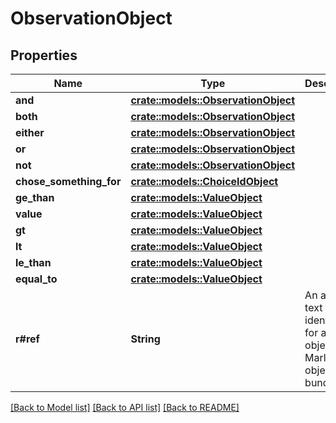 # ObservationObject

## Properties

Name | Type | Description | Notes
------------ | ------------- | ------------- | -------------
**and** | [**crate::models::ObservationObject**](ObservationObject.md) |  | 
**both** | [**crate::models::ObservationObject**](ObservationObject.md) |  | 
**either** | [**crate::models::ObservationObject**](ObservationObject.md) |  | 
**or** | [**crate::models::ObservationObject**](ObservationObject.md) |  | 
**not** | [**crate::models::ObservationObject**](ObservationObject.md) |  | 
**chose_something_for** | [**crate::models::ChoiceIdObject**](ChoiceIdObject.md) |  | 
**ge_than** | [**crate::models::ValueObject**](ValueObject.md) |  | 
**value** | [**crate::models::ValueObject**](ValueObject.md) |  | 
**gt** | [**crate::models::ValueObject**](ValueObject.md) |  | 
**lt** | [**crate::models::ValueObject**](ValueObject.md) |  | 
**le_than** | [**crate::models::ValueObject**](ValueObject.md) |  | 
**equal_to** | [**crate::models::ValueObject**](ValueObject.md) |  | 
**r#ref** | **String** | An arbitrary text identifier for an object in a Marlowe object bundle. | 

[[Back to Model list]](../README.md#documentation-for-models) [[Back to API list]](../README.md#documentation-for-api-endpoints) [[Back to README]](../README.md)



